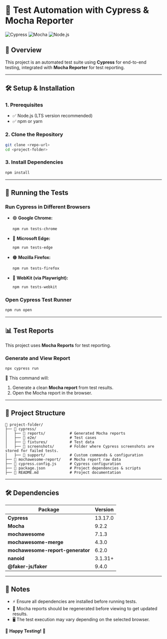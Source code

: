 # 🧪 Test Automation with Cypress & Mocha Reporter

![Cypress](https://img.shields.io/badge/Cypress-13.17.0-brightgreen) 
![Mocha](https://img.shields.io/badge/Mocha-9.2.2-blue)
![Node.js](https://img.shields.io/badge/Node.js-LTS-yellowgreen)

## 📌 Overview
This project is an automated test suite using **Cypress** for end-to-end testing, integrated with **Mocha Reporter** for test reporting.

---

## 🛠️ Setup & Installation

### **1. Prerequisites**
- ✅ Node.js (LTS version recommended)
- ✅ npm or yarn

### **2. Clone the Repository**
```bash
git clone <repo-url>
cd <project-folder>
```

### **3. Install Dependencies**
```bash
npm install
```

---

## 🚀 Running the Tests

### **Run Cypress in Different Browsers**
- 🟢 **Google Chrome:**
  ```bash
  npm run tests-chrome
  ```
- 🔵 **Microsoft Edge:**
  ```bash
  npm run tests-edge
  ```
- 🟠 **Mozilla Firefox:**
  ```bash
  npm run tests-firefox
  ```
- 🍏 **WebKit (via Playwright):**
  ```bash
  npm run tests-webkit
  ```

### **Open Cypress Test Runner**
```bash
npm run open
```

---

## 📊 Test Reports

This project uses **Mocha Reports** for test reporting.

### **Generate and View Report**
```bash
npx cypress run
```

🔹 This command will:
1. Generate a clean **Mocha report** from test results.
2. Open the Mocha report in the browser.

---

## 📂 Project Structure

```
📁 project-folder/
├── 📁 cypress/
│   ├── 📁 reports/           # Generated Mocha reports
│   ├── 📁 e2e/               # Test cases
│   ├── 📁 fixtures/          # Test data
│   ├── 📁 screenshots/       # Folder where Cypress screenshots are stored for failed tests.
│   ├── 📁 support/           # Custom commands & configuration
├── 📁 mochawesome-report/    # Mocha report raw data      
├── 📄 cypress.config.js      # Cypress configuration
├── 📄 package.json           # Project dependencies & scripts
├── 📄 README.md              # Project documentation

```

---

## 🛠️ Dependencies

| Package                     | Version  |
|-----------------------------|----------|
| **Cypress**                 | 13.17.0  |
| **Mocha**                   | 9.2.2    |
| **mochawesome**             | 7.1.3    |
| **mochawesome-merge**       | 4.3.0    |
| **mochawesome-report-generator** | 6.2.0 |
| **nanoid**                  | 3.1.31+  |
| **@faker-js/faker**         | 9.4.0    |

---

## 📌 Notes

- ⚡ Ensure all dependencies are installed before running tests.
- 🔄 Mocha reports should be regenerated before viewing to get updated results.
- 🖥️ The test execution may vary depending on the selected browser.

🚀 **Happy Testing!** 🎯

